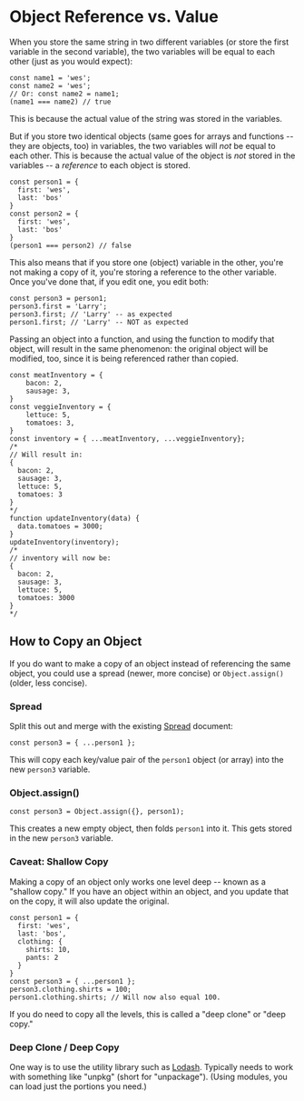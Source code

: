 # Object Reference vs. Value

When you store the same string in two different variables (or store the first variable in the second variable), the two variables will be equal to each other (just as you would expect):

```
const name1 = 'wes';
const name2 = 'wes';
// Or: const name2 = name1;
(name1 === name2) // true
```

This is because the actual value of the string was stored in the variables.

But if you store two identical objects (same goes for arrays and functions -- they are objects, too) in variables, the two variables will *not* be equal to each other.  This is because the actual value of the object is *not* stored in the variables -- a *reference* to each object is stored.

```
const person1 = {
  first: 'wes',
  last: 'bos'
}
const person2 = {
  first: 'wes',
  last: 'bos'
}
(person1 === person2) // false
```


This also means that if you store one (object) variable in the other, you're not making a copy of it, you're storing a reference to the other variable.  Once you've done that, if you edit one, you edit both:

```
const person3 = person1;
person3.first = 'Larry';
person3.first; // 'Larry' -- as expected
person1.first; // 'Larry' -- NOT as expected
```


Passing an object into a function, and using the function to modify that object, will result in the same phenomenon: the original object will be modified, too, since it is being referenced rather than copied.

```
const meatInventory = {
	bacon: 2,
	sausage: 3,
}
const veggieInventory = {
	lettuce: 5,
	tomatoes: 3,
}
const inventory = { ...meatInventory, ...veggieInventory};
/*
// Will result in:
{
  bacon: 2,
  sausage: 3,
  lettuce: 5,
  tomatoes: 3
}
*/
function updateInventory(data) {
  data.tomatoes = 3000;
}
updateInventory(inventory);
/*
// inventory will now be:
{
  bacon: 2,
  sausage: 3,
  lettuce: 5,
  tomatoes: 3000
}
*/
```


## How to Copy an Object

If you do want to make a copy of an object instead of referencing the same object, you could use a spread (newer, more concise) or `Object.assign()` (older, less concise).


### Spread

Split this out and merge with the existing [Spread](https://github.com/toddcf/code-snippets/blob/master/javascript/objects/arrays/spread-operator.md) document:

```
const person3 = { ...person1 };
```

This will copy each key/value pair of the `person1` object (or array) into the new `person3` variable.


### Object.assign()

```
const person3 = Object.assign({}, person1);
```

This creates a new empty object, then folds `person1` into it.  This gets stored in the new `person3` variable.


### Caveat: Shallow Copy

Making a copy of an object only works one level deep -- known as a "shallow copy."  If you have an object within an object, and you update that on the copy, it will also update the original.

```
const person1 = {
  first: 'wes',
  last: 'bos',
  clothing: {
    shirts: 10,
    pants: 2
  }
}
const person3 = { ...person1 };
person3.clothing.shirts = 100;
person1.clothing.shirts; // Will now also equal 100.
```

If you do need to copy all the levels, this is called a "deep clone" or "deep copy."


### Deep Clone / Deep Copy

One way is to use the utility library such as [Lodash](https://lodash.com/).  Typically needs to work with something like "unpkg" (short for "unpackage").  (Using modules, you can load just the portions you need.)